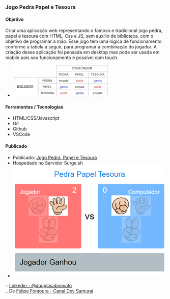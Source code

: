 ### Jogo Pedra Papel e Tesoura

#### Objetivo

Criar uma aplicação web representando o famoso e tradicional jogo pedra, papel e tesoura com  HTML, Css e JS, sem auxílio de biblioteca, com o objetivo de programar a mão.
Esse jogo tem uma lógica de funcionamento conforme a tabela a seguir, para programar a combinação do jogador. 
A criação dessa aplicação foi pensada em desktop mas pode ser usada em mobile pois seu funcionamento é possível com touch.

- ![Jogo Pedra, Papel e Tesoura](./images/combinacaoJogador.jpeg) 

#### Ferramentas / Tecnologias

- HTML/CSS/Javascript
- Git
- Github
- VSCode

#### Publicado
 
- Publicado: [Jogo Pedra, Papel e Tesoura](http://game-pedra-papel-e-tesoura.surge.sh/)
- Hospedado no Servidor Surge.sh
- ![Jogo Pedra, Papel e Tesoura](./images/pedra-papel-tesoura.png)

:. [Linkedin - @douglasabnovato](https://www.linkedin.com/in/douglasabnovato/)<br/>
.. De [Felipe Fontoura - Canal Dev Samurai](https://www.youtube.com/watch?v=JP3eYU137t8&t=15s)
